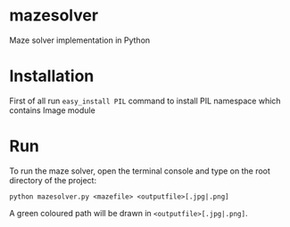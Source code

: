 mazesolver
==========

Maze solver implementation in Python

# Installation

First of all run `easy_install PIL` command to install PIL namespace which contains Image module

# Run

To run the maze solver, open the terminal console and type on the root directory of the project:

`python mazesolver.py <mazefile> <outputfile>[.jpg|.png]`

A green coloured path will be drawn in `<outputfile>[.jpg|.png]`.
